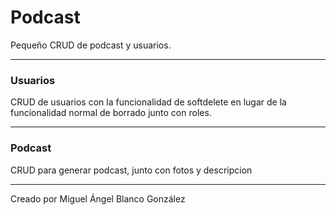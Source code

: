<h1>Podcast</h1>
Pequeño CRUD de podcast y usuarios.
<hr>
<h3>Usuarios</h3>
CRUD de usuarios con la funcionalidad de softdelete en lugar de la funcionalidad normal de borrado junto con roles.

<hr>
<h3>Podcast</h3>
CRUD para generar podcast, junto con fotos y descripcion 

<hr>
Creado por Miguel Ángel Blanco González